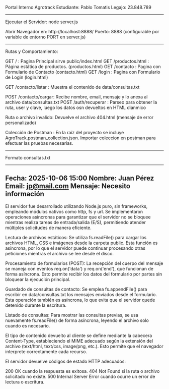 Portal Interno Agrotrack
Estudiante: Pablo Tomatis
Legajo: 23.848.789

-------------------------------------------------------------------------

Ejecutar el Servidor: node server.js

Abrir Navegador en: http://localhost:8888/
Puerto: 8888 (configurable por variable de entorno PORT en server.js)

--------------------------------------------------------------------------

Rutas y Comportamiento:

GET /                :  Pagina Principal sirve public/index.html
GET /productos.html  :  Página estática de productos. (productos.html)
GET /contacto        :  Pagina con Formulario de Contacto (contacto.html)
GET /login           :  Pagina con Formulario de Login (login.html)

GET /contacto/listar :  Muestra el contenido de data/consultas.txt

POST /contacto/cargar:  Recibe nombre, email, mensaje y lo anexa al archivo data/consultas.txt
POST /auth/recuperar :  Parseo para obtener la ruta, user y clave, luego los datos osn devueltos en HTML dianmico

Ruta o archivo invalido: Devuelve el archivo 404.html (mensaje de error personalizado)


Colección de Postman : En la raíz del proyecto se incluye AgroTrack.postman_collection.json.
Importar coleccion en postman para efectuar las pruebas necesarias.

----------------------------------------------------------------------------

Formato consultas.txt

-------------------------
Fecha: 2025-10-06 15:00
Nombre: Juan Pérez
Email: jp@mail.com
Mensaje: Necesito información
-------------------------

El servidor fue desarrollado utilizando Node.js puro, sin frameworks, empleando módulos nativos como http, fs y url.
Se implementaron operaciones asíncronas para garantizar que el servidor no se bloquee mientras realiza tareas de entrada/salida (E/S), permitiendo atender múltiples solicitudes de manera eficiente.

Lectura de archivos estáticos:
Se utiliza fs.readFile() para cargar los archivos HTML, CSS e imágenes desde la carpeta public.
Esta función es asíncrona, por lo que el servidor puede continuar procesando otras peticiones mientras el archivo se lee desde el disco.

Procesamiento de formularios (POST):
La recepción del cuerpo del mensaje se maneja con eventos req.on('data') y req.on('end'), que funcionan de forma asíncrona.
Esto permite recibir los datos del formulario por partes sin bloquear la ejecución principal.

Guardado de consultas de contacto:
Se emplea fs.appendFile() para escribir en data/consultas.txt los mensajes enviados desde el formulario.
Esta operación también es asíncrona, lo que evita que el servidor quede detenido durante la escritura.

Listado de consultas:
Para mostrar las consultas previas, se usa nuevamente fs.readFile() de forma asíncrona, leyendo el archivo solo cuando es necesario.

El tipo de contenido devuelto al cliente se define mediante la cabecera Content-Type, estableciendo el MIME adecuado según la extensión del archivo (text/html, text/css, image/png, etc.).
Esto permite que el navegador interprete correctamente cada recurso.


El servidor devuelve códigos de estado HTTP adecuados:

200 OK cuando la respuesta es exitosa.
404 Not Found si la ruta o archivo solicitado no existe.
500 Internal Server Error cuando ocurre un error de lectura o escritura.